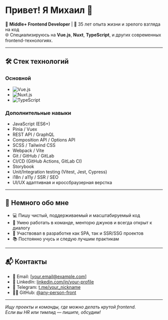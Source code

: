 # Привет! Я Михаил 👋

🎯 **Middle+ Frontend Developer** | 🧠 35 лет опыта жизни и зрелого взгляда на код  
🌐 Специализируюсь на **Vue.js**, **Nuxt**, **TypeScript**, и других современных frontend-технологиях.

---

## 🛠️ Стек технологий

### Основной
- ![Vue.js](https://img.shields.io/badge/-Vue.js-4FC08D?logo=vue.js&logoColor=white&style=flat)
- ![Nuxt.js](https://img.shields.io/badge/-Nuxt.js-00DC82?logo=nuxt.js&logoColor=white&style=flat)
- ![TypeScript](https://img.shields.io/badge/-TypeScript-3178C6?logo=typescript&logoColor=white&style=flat)

### Дополнительные навыки
- JavaScript (ES6+)
- Pinia / Vuex
- REST API / GraphQL
- Composition API / Options API
- SCSS / Tailwind CSS
- Webpack / Vite
- Git / GitHub / GitLab
- CI/CD (GitHub Actions, GitLab CI)
- Storybook
- Unit/Integration testing (Vitest, Jest, Cypress)
- i18n / a11y / SSR / SEO
- UI/UX адаптивная и кроссбраузерная верстка

---

## 💼 Немного обо мне

- 💻 Пишу чистый, поддерживаемый и масштабируемый код
- 🤝 Умею работать в команде, менторю джунов и всегда открыт к диалогу
- 🚀 Участвовал в разработке как SPA, так и SSR/SSG проектов
- 📚 Постоянно учусь и следую лучшим практикам

---

## 📬 Контакты

- 📧 Email: [your.email@example.com]
- 💼 LinkedIn: [linkedin.com/in/your-profile](https://linkedin.com/in/your-profile)
- 💬 Telegram: [t.me/your_nickname](https://t.me/your_nickname)
- 🧑‍💻 GitHub: [@any-person-front](https://github.com/any-person-front)

---

_Ищу проекты и команды, где можно делать крутой frontend.  
Если вы HR или тимлид — пишите, обсудим!_
